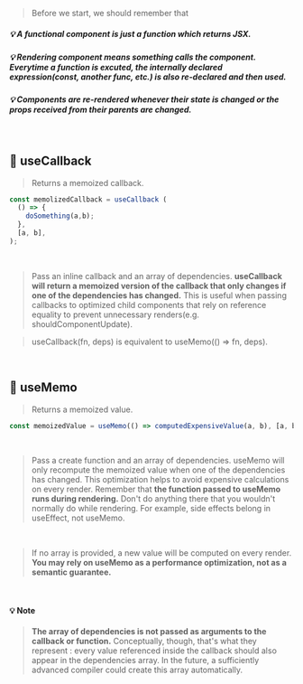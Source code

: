 >Before we start, we should remember that <br>
##### 💡 A functional component is just a function which returns JSX. 
##### 💡 Rendering component means something calls the component. Everytime a function is excuted, the internally declared expression(const, another func, etc.) is also re-declared and then used. 
##### 💡 Components are re-rendered whenever their state is changed or the props received from their parents are changed. 

<br>

## 🤙 useCallback 
>Returns a memoized callback. 

```jsx
const memolizedCallback = useCallback (
  () => {
    doSomething(a,b);
  },
  [a, b],
);
```

<br>

>Pass an inline callback and an array of dependencies.
><Strong>useCallback will return a memoized version of the callback that only changes if one of the dependencies has changed.</Strong>
>This is useful when passing callbacks to optimized child components that rely on reference equality
>to prevent unnecessary renders(e.g. shouldComponentUpdate).

>useCallback(fn, deps) is equivalent to useMemo(() => fn, deps). 

<br>

## 📝 useMemo
>Returns a memoized value. 

```jsx
const memoizedValue = useMemo(() => computedExpensiveValue(a, b), [a, b]);
```

<br>

>Pass a create function and an array of dependencies. useMemo will only recompute the memoized value
>when one of the dependencies has changed. This optimization helps to avoid expensive calculations on every render.
>Remember that <Strong>the function passed to useMemo runs during rendering.</Strong>
>Don't do anything there that you wouldn't normally do while rendering. For example,
>side effects belong in useEffect, not useMemo. 

<br>

>If no array is provided, a new value will be computed on every render. 
><Strong>You may rely on useMemo as a performance optimization, not as a semantic guarantee. </Strong>

<br>

#### 💡 Note
><Strong>The array of dependencies is not passed as arguments to the callback or function.</Strong>
>Conceptually, though, that's what they represent : every value referenced inside the callback
>should also appear in the dependencies array. In the future, a sufficiently advanced compiler could create
>this array automatically. 
 
